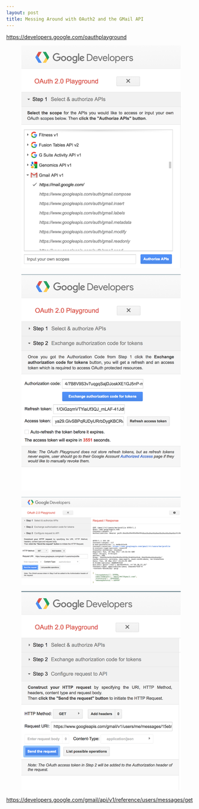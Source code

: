 ```yaml
---
layout: post
title: Messing Around with OAuth2 and the GMail API
---
```


https://developers.google.com/oauthplayground

<figure><img src=/images/gmail-api-1.png width="500"></figure>
<figure><img src=/images/gmail-api-2.png width="500"></figure>
<figure><img src=/images/gmail-api-3.png width="500"></figure>
<figure><img src=/images/gmail-api-4.png width="500"></figure>

https://developers.google.com/gmail/api/v1/reference/users/messages/get

